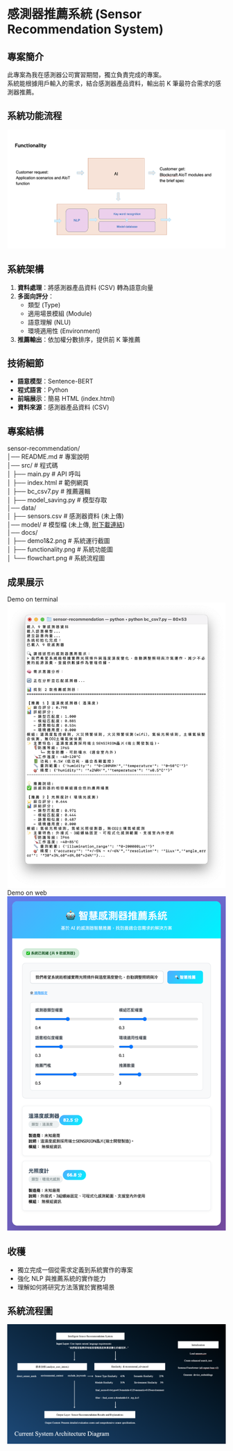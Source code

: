 # 感測器推薦系統 (Sensor Recommendation System)

## 專案簡介
此專案為我在感測器公司實習期間，獨立負責完成的專案。  
系統能根據用戶輸入的需求，結合感測器產品資料，輸出前 K 筆最符合需求的感測器推薦。

## 系統功能流程
![](docs/functionality.png)

## 系統架構
1. **資料處理**：將感測器產品資料 (CSV) 轉為語意向量
2. **多面向評分**：
   - 類型 (Type)
   - 適用場景模組 (Module)
   - 語意理解 (NLU)
   - 環境適用性 (Environment)
3. **推薦輸出**：依加權分數排序，提供前 K 筆推薦

## 技術細節
- **語意模型**：Sentence-BERT
- **程式語言**：Python
- **前端展示**：簡易 HTML (index.html)
- **資料來源**：感測器產品資料 (CSV)

## 專案結構
sensor-recommendation/ <br>
│── README.md # 專案說明 <br>
│── src/ # 程式碼<br>
│ ├── main.py # API 呼叫<br>
│ ├── index.html # 範例網頁<br>
│ ├── bc_csv7.py # 推薦邏輯<br>
│ ├── model_saving.py # 模型存取<br>
│── data/<br>
│ ├── sensors.csv # 感測器資料 (未上傳)<br>
│── model/ # 模型檔 (未上傳, [附下載連結](https://huggingface.co/sentence-transformers/paraphrase-multilingual-mpnet-base-v2))<br> 
│── docs/<br>
│ ├── demo1&2.png # 系統運行截圖 <br>
│ ├── functionality.png # 系統功能圖 <br>
│ └── flowchart.png # 系統流程圖 <br>

## 成果展示
Demo on terminal
![](docs/demo1.png)
Demo on web
![](docs/demo2.png)
## 收穫
- 獨立完成一個從需求定義到系統實作的專案  
- 強化 NLP 與推薦系統的實作能力  
- 理解如何將研究方法落實於實務場景  

## 系統流程圖
![](docs/flowchart.png)
